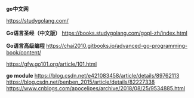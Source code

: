 **go中文网**

https://studygolang.com/



**Go语言圣经（中文版）**
https://books.studygolang.com/gopl-zh/index.html

**Go语言高级编程**
https://chai2010.gitbooks.io/advanced-go-programming-book/content/

https://gfw.go101.org/article/101.html

**go module**
https://blog.csdn.net/e421083458/article/details/89762113
https://blog.csdn.net/benben_2015/article/details/82227338
https://www.cnblogs.com/apocelipes/archive/2018/08/25/9534885.html

